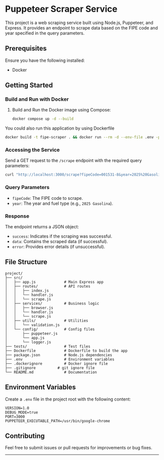 # Puppeteer Scraper Service

This project is a web scraping service built using Node.js, Puppeteer, and Express. It provides an endpoint to scrape data based on the FIPE code and year specified in the query parameters.

## Prerequisites

Ensure you have the following installed:

- Docker

## Getting Started

### Build and Run with Docker

1. Build and Run the Docker image using Compose:
   ```bash
   docker compose up -d --build
   ```

You could also run this application by using Dockerfile
```bash
docker build -t fipe-scraper . && docker run --rm -d --env-file .env -p 3000:3000 fipe-scraper
```

### Accessing the Service

Send a GET request to the `/scrape` endpoint with the required query parameters:

```bash
curl "http://localhost:3000/scrape?fipeCode=001531-8&year=2025%20Gasolina"
```

### Query Parameters

- `fipeCode`: The FIPE code to scrape.
- `year`: The year and fuel type (e.g., `2025 Gasolina`).

### Response

The endpoint returns a JSON object:

- `success`: Indicates if the scraping was successful.
- `data`: Contains the scraped data (if successful).
- `error`: Provides error details (if unsuccessful).

## File Structure

```plaintext
project/
├── src/
│   ├── app.js             # Main Express app
│   ├── routes/            # API routes
│   │   ├── index.js
│   │   └── handler.js
│   │   └── scrape.js
│   ├── services/          # Business logic
│   │   ├── browser.js
│   │   └── handler.js
│   │   └── scrape.js
│   ├── utils/             # Utilities
│   │   └── validation.js
│   └── config/            # Config files
│       ├── puppeteer.js
│       └── app.js
│       └── logger.js
├── tests/                 # Test files
├── Dockerfile             # Dockerfile to build the app
├── package.json           # Node.js dependencies
├── .env                   # Environment variables
├── .dockerignore          # Docker ignore file
├── .gitignore          # git ignore file
└── README.md              # Documentation
```

## Environment Variables

Create a `.env` file in the project root with the following content:

```env
VERSION=1.0
DEBUG_MODE=true
PORT=3000
PUPPETEER_EXECUTABLE_PATH=/usr/bin/google-chrome
```

## Contributing

Feel free to submit issues or pull requests for improvements or bug fixes.

---